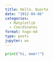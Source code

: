 ```yaml
---
title: Hello, Quarto
date: "2012-04-06"
categories: 
  - Matplotlib
  - Coordinates
format: hugo-md
type: posts
jupyter: wx
---
```


``` python
print("hi, mom!!")
```
